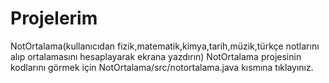 # Projelerim
NotOrtalama(kullanıcıdan fizik,matematik,kimya,tarih,müzik,türkçe notlarını alıp ortalamasını hesaplayarak ekrana yazdırın)
NotOrtalama projesinin kodlarını görmek için NotOrtalama/src/notortalama.java kısmına tıklayınız.
